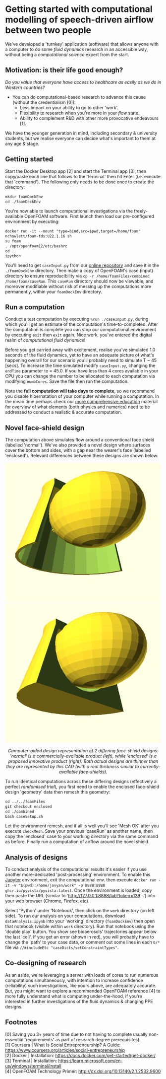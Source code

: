 # Getting started with computational modelling of speech-driven airflow between two people
We've developed a 'turnkey' application (software) that allows anyone with a computer to do some _fluid dynamics_ research in an accessible way, without being a _computational science_ expert from the start. 

## Motivation: is their life good enough?
_Do you value that everyone have access to healthcare as easily as we do in Western countries?_
 - You can do computational-based research to advance this cause (without the credentialism [0]):
   - Less impact on your ability to go to other 'work'.
   - Flexibility to research when you're more in your _flow_ state.
   - Ability to complement R&D with other more provocative endeavours [1].

We have the younger generation in mind, including secondary & university students, but we realise everyone can decide what's important to them at any age & stage.

## Getting started
Start the Docker Desktop app [2] and start the Terminal app [3], then copy/paste each line that follows to the 'terminal' then hit Enter (i.e. execute that 'command'). The following only needs to be done once to create the directory:
```
mkdir foamDockEnv
cd ./foamDockEnv
``` 

You're now able to launch computational investigations via the freely-available OpenFOAM software. First launch then load our pre-configured environment by executing:
```
docker run -it --mount "type=bind,src=$pwd,target=/home/foam" nchowlett/foam-tds:U22.1.16 sh
su foam
. /opt/openfoam12/etc/bashrc
cd ..
ipython
```
You'll need to get `caseInput.py` from our [online repository](https://github.com/TessellateDataScience/faceShieldOptimisations/tree/main/getStarted) and save it in the `./foamDockEnv` directory. Then make a copy of OpenFOAM's case (input) directory to ensure reproducibility via `cp -r /home/foamFiles/combined /home/foam/caseRun`. This `caseRun` directory should now be viewable, and moreover modifiable without risk of messing up the computations more permanently, within your `foamDockEnv` directory.

## Run a computation
Conduct a test computation by executing `%run ./caseInput.py`, during which you'll get an estimate of the computation's time-to-completed. After the computation is complete you can stop our computational environment by executing `exit` then `exit` again. Nice work, you've entered the digital realm of _computational fluid dynamics_!

Before you get carried away with excitement, realise you've simulated 1.0 seconds of the fluid dynamics, yet to have an adequate picture of what's happening overall for our scenario you'll probably need to simulate T ~ 45 [secs]. To increase the time simulated modify `caseInput.py`, changing the `endTime` parameter to	= 45.0. If you have less than 4 cores available in your CPU you can change the number to be allocated to each computation via modifying `numbCores`. Save the file then run the computation. 

Note the **full computation will take days to complete**, so we recommend you disable hibernatation of your computer while running a computation. In the mean time perhaps check our [more comprehensive education](https://doc.cfd.direct/openfoam/user-guide-v13/backwardstep) material for overview of what elements (both physics and numerics) need to be addressed to conduct a realistic & accurate computation.

## Novel face-shield design
The computation above simulates flow around a conventional face shield (labelled 'normal'). We've also provided a novel design where surfaces cover the bottom and sides, with a gap near the wearer's face (labelled 'enclosed'). Relevant differences between these designs are shown below:

<img src="shieldNormalMod.png" width="500" height="450"/> <img src="shieldEnclosedMod.png" width="500" height="450"/> 
<p align="center"><i>
  Computer-aided design representation of 2 differing face-shield designs: 'normal' is a commercially-available product (left), while 'enclosed' is a proposed innovative product (right). Both actual designs are thinner than they are represented by this CAD (with a real thickness similar to currently-available face-shields).
</i></p>

To run identical computations across these differing designs (effectively a perfect _randomised trial_), you first need to enable the enclosed face-shield design 'geometry' data then remesh this geometry: 
```
cd ../../foamFiles  
git checkout enclosed
cd ./combined
bash caseSetup.sh
```

Let the environment remesh, and if all is well you'll see 'Mesh OK' after you execute `checkMesh`. Save your previous 'caseRun' as another name, then copy the 'enclosed' case to your working directory via the same command as before. Finally run a computation of airflow around the novel shield.

## Analysis of designs
To conduct analysis of the computational results it's easier if you use another more-dedicated 'post-processing' environment. To enable this [Jupyter](https://jupyter.org/) environment, exit the computational env. then execute `docker run -it -v "$(pwd):/home/jovyan/work" -p 8888:8888 ghcr.io/pyvista/pyvista:latest`. Once the environment is loaded, copy then paste the URL (similar to 'http://127.0.0.1:8888/lab?token=139...') into your web browser (Chrome, Firefox, etc). 

Select 'Python' under 'Notebook', then click on the `work` directory (on left side). To run our analysis on your computations, download `dataAnalysis.ipynb` into your 'working' directory (`foamDockEnv`) then open that notebook (visible within `work` directory). Run that notebook using the 'double play' button. You show see bioaerosols' trajectories appear below the last 'cell'. If you get an error (shown in red), you will probably have to change the 'path' to your case data, or comment out some lines in each `0/*` file via `//#includeEtc "caseDicts/setConstraintTypes"`.

## Co-designing of research
As an aside, we're leveraging a server with loads of cores to run numerous computations simultaneously, with intention to increase confidence (reliability) such investigations, like yours above, are adequately accurate. But, you might want to explore a recommended OpenFOAM reference [4] to more fully understand what is computing under-the-hood, if you're interested in further investigations of the fluid dynamics & changing PPE designs.

## Footnotes
[0] Saving you 3+ years of time due to not having to complete usually non-essential 'requirements' as part of research degree prerequisites).  
[1] Coursera | What Is Social Entrepreneurship? A Guide: https://www.coursera.org/articles/social-entrepreneurship  
[2] Docker | Installation: https://docs.docker.com/get-started/get-docker/  
[3] Terminal | Installation: https://learn.microsoft.com/en-us/windows/terminal/install  
[4] OpenFOAM Technology Primer: http://dx.doi.org/10.13140/2.1.2532.9600  
